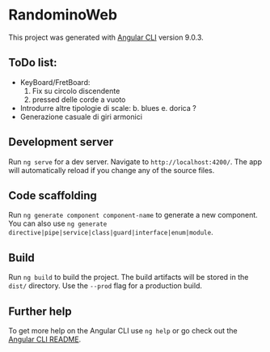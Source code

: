# RandominoWeb

This project was generated with [Angular CLI](https://github.com/angular/angular-cli) version 9.0.3.

## ToDo list:
- KeyBoard/FretBoard:
    1. Fix su circolo discendente
    2. pressed delle corde a vuoto
- Introdurre altre tipologie di scale:
    b. blues
    e. dorica ?
- Generazione casuale di giri armonici

## Development server

Run `ng serve` for a dev server. Navigate to `http://localhost:4200/`. The app will automatically reload if you change any of the source files.

## Code scaffolding

Run `ng generate component component-name` to generate a new component. You can also use `ng generate directive|pipe|service|class|guard|interface|enum|module`.

## Build

Run `ng build` to build the project. The build artifacts will be stored in the `dist/` directory. Use the `--prod` flag for a production build.

## Further help

To get more help on the Angular CLI use `ng help` or go check out the [Angular CLI README](https://github.com/angular/angular-cli/blob/master/README.md).

